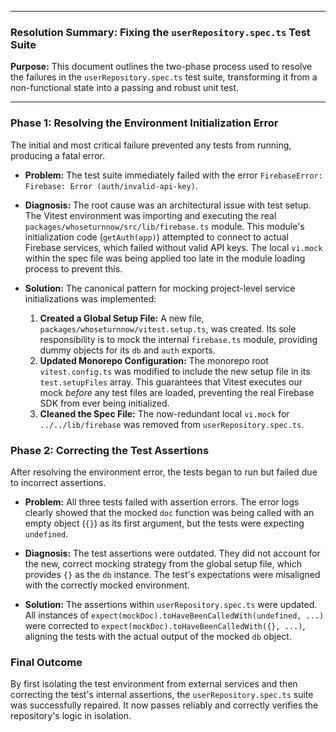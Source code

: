 
---

### **Resolution Summary: Fixing the `userRepository.spec.ts` Test Suite**

**Purpose:** This document outlines the two-phase process used to resolve the failures in the `userRepository.spec.ts` test suite, transforming it from a non-functional state into a passing and robust unit test.

---

### **Phase 1: Resolving the Environment Initialization Error**

The initial and most critical failure prevented any tests from running, producing a fatal error.

*   **Problem:** The test suite immediately failed with the error `FirebaseError: Firebase: Error (auth/invalid-api-key)`.

*   **Diagnosis:** The root cause was an architectural issue with test setup. The Vitest environment was importing and executing the real `packages/whoseturnnow/src/lib/firebase.ts` module. This module's initialization code (`getAuth(app)`) attempted to connect to actual Firebase services, which failed without valid API keys. The local `vi.mock` within the spec file was being applied too late in the module loading process to prevent this.

*   **Solution:** The canonical pattern for mocking project-level service initializations was implemented:
    1.  **Created a Global Setup File:** A new file, `packages/whoseturnnow/vitest.setup.ts`, was created. Its sole responsibility is to mock the internal `firebase.ts` module, providing dummy objects for its `db` and `auth` exports.
    2.  **Updated Monorepo Configuration:** The monorepo root `vitest.config.ts` was modified to include the new setup file in its `test.setupFiles` array. This guarantees that Vitest executes our mock *before* any test files are loaded, preventing the real Firebase SDK from ever being initialized.
    3.  **Cleaned the Spec File:** The now-redundant local `vi.mock` for `../../lib/firebase` was removed from `userRepository.spec.ts`.

### **Phase 2: Correcting the Test Assertions**

After resolving the environment error, the tests began to run but failed due to incorrect assertions.

*   **Problem:** All three tests failed with assertion errors. The error logs clearly showed that the mocked `doc` function was being called with an empty object (`{}`) as its first argument, but the tests were expecting `undefined`.

*   **Diagnosis:** The test assertions were outdated. They did not account for the new, correct mocking strategy from the global setup file, which provides `{}` as the `db` instance. The test's expectations were misaligned with the correctly mocked environment.

*   **Solution:** The assertions within `userRepository.spec.ts` were updated. All instances of `expect(mockDoc).toHaveBeenCalledWith(undefined, ...)` were corrected to `expect(mockDoc).toHaveBeenCalledWith({}, ...)`, aligning the tests with the actual output of the mocked `db` object.

### **Final Outcome**

By first isolating the test environment from external services and then correcting the test's internal assertions, the `userRepository.spec.ts` suite was successfully repaired. It now passes reliably and correctly verifies the repository's logic in isolation.